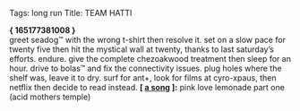 Tags: long run
Title: TEAM HATTI
  
**{ 165177381008 }**  
greet seadog™ with the wrong t-shirt then resolve it. set on a slow pace for twenty five then hit the mystical wall at twenty, thanks to last saturday’s efforts. endure. give the complete chezoakwood treatment then sleep for an hour. drive to bolas™ and fix the connectivity issues. plug holes where the shelf was, leave it to dry. surf for ant+, look for films at cyro-xpaus, then netflix then decide to read instead.
**[ [a song](/album/pink-lady-lemonade-youre) ]:** pink love lemonade part one (acid mothers temple)